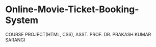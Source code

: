 # Online-Movie-Ticket-Booking-System
COURSE PROJECT(HTML, CSS), ASST. PROF. DR. PRAKASH KUMAR SARANGI
